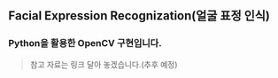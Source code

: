 ## Facial Expression Recognization(얼굴 표정 인식)
### Python을 활용한 OpenCV 구현입니다.
> 참고 자료는 링크 달아 놓겠습니다.(추후 예정)
